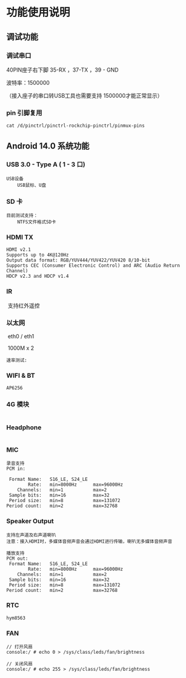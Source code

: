 # 功能使用说明



## 调试功能

### 调试串口

40PIN座子右下脚 35-RX ，37-TX  ，39 - GND

波特率：1500000 

（接入座子的串口转USB工具也需要支持 1500000才能正常显示）



### pin 引脚复用

```
cat /d/pinctrl/pinctrl-rockchip-pinctrl/pinmux-pins
```



## Android 14.0 系统功能

### USB 3.0 - Type A ( 1 - 3 口)

```
USB设备
	USB鼠标、U盘
```



### SD 卡

```
目前测试支持：
	NTFS文件格式SD卡
```



### HDMI TX 

```
HDMI v2.1
Supports up to 4K@120Hz
Output data format: RGB/YUV444/YUV422/YUV420 8/10-bit
Supports CEC (Consumer Electronic Control) and ARC (Audio Return Channel)
HDCP v2.3 and HDCP v1.4
```



### IR

​		支持红外遥控



### 以太网

​		eth0 / eth1

​		1000M x 2

```
速率测试:

```



### WIFI & BT

```
AP6256
```



### 4G 模块

```
```



### Headphone

```
```



### MIC

```
录音支持
PCM in:

 Format Name:   S16_LE, S24_LE
        Rate:   min=8000Hz      max=96000Hz
    Channels:   min=1           max=2
 Sample bits:   min=16          max=32
 Period size:   min=8           max=131072
Period count:   min=2           max=32768
```



### Speaker Output

```
支持左声道及右声道喇叭
注意：接入HDMI时，多媒体音频声音会通过HDMI进行传输，喇叭无多媒体音频声音

播放支持
PCM out:
 Format Name:   S16_LE, S24_LE
        Rate:   min=8000Hz      max=96000Hz
    Channels:   min=1           max=2
 Sample bits:   min=16          max=32
 Period size:   min=8           max=131072
Period count:   min=2           max=32768
```



### RTC

```
hym8563
```



### FAN

```
// 打开风扇
console:/ # echo 0 > /sys/class/leds/fan/brightness

// 关闭风扇
console:/ # echo 255 > /sys/class/leds/fan/brightness
```



